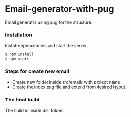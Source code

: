# Email-generator-with-pug
Email generator using pug for the structure.

### Installation

Install dependencies and start the server.

```sh
$ npm install
$ npm start
```

### Steps for create new email
 
 - Create new folder inside src/emails with project name
 - Create the index.pug file and extend from desired layout.


### The final build

 The build is inside dist folder.
